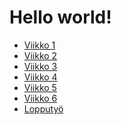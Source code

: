 # Hello world!
- [Viikko 1]()
- [Viikko 2](/viikko2.md)
- [Viikko 3]()
- [Viikko 4]()
- [Viikko 5]()
- [Viikko 6]()
- [Lopputyö]()
